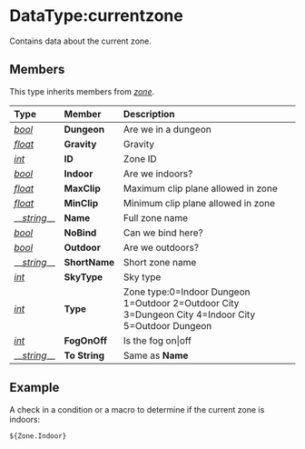 # DataType:currentzone

Contains data about the current zone.

## Members

This type inherits members from [_zone_](datatype-zone.md).

| **Type** | **Member** | **Description** |
| :--- | :--- | :--- |
| [_bool_](datatype-bool.md) | **Dungeon** | Are we in a dungeon |
| [_float_](datatype-float.md) | **Gravity** | Gravity |
| [_int_](datatype-int.md) | **ID** | Zone ID |
| [_bool_](datatype-bool.md) | **Indoor** | Are we indoors? |
| [_float_](datatype-float.md) | **MaxClip** | Maximum clip plane allowed in zone |
| [_float_](datatype-float.md) | **MinClip** | Minimum clip plane allowed in zone |
| \_\_[_string_](datatype-string.md)\_\_ | **Name** | Full zone name |
| [_bool_](datatype-bool.md) | **NoBind** | Can we bind here? |
| [_bool_](datatype-bool.md) | **Outdoor** | Are we outdoors? |
| \_\_[_string_](datatype-string.md)\_\_ | **ShortName** | Short zone name |
| [_int_](datatype-int.md) | **SkyType** | Sky type |
| [_int_](datatype-int.md) | **Type** | Zone type:0=Indoor Dungeon 1=Outdoor 2=Outdoor City 3=Dungeon City 4=Indoor City 5=Outdoor Dungeon |
| [_int_](datatype-int.md) | **FogOnOff** | Is the fog on\|off |
| \_\_[_string_](datatype-string.md)\_\_ | **To String** | Same as **Name** |

## Example

A check in a condition or a macro to determine if the current zone is indoors:

```text
${Zone.Indoor}
```

